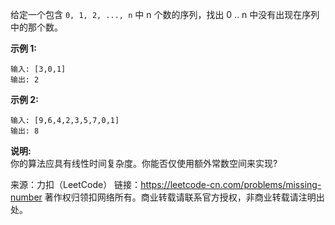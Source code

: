 给定一个包含 ```0, 1, 2, ..., n``` 中 n 个数的序列，找出 0 .. n 中没有出现在序列中的那个数。

**示例 1:**
```
输入: [3,0,1]
输出: 2
```

**示例 2:**
```
输入: [9,6,4,2,3,5,7,0,1]
输出: 8
```
**说明:**  
你的算法应具有线性时间复杂度。你能否仅使用额外常数空间来实现?

来源：力扣（LeetCode）
链接：https://leetcode-cn.com/problems/missing-number
著作权归领扣网络所有。商业转载请联系官方授权，非商业转载请注明出处。
